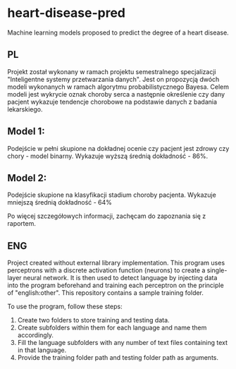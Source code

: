 # heart-disease-pred
Machine learning models proposed to predict the degree of a heart disease.

PL
----
Projekt został wykonany w ramach projektu semestralnego specjalizacji "Inteligentne systemy przetwarzania danych". Jest on propozycją dwóch modeli wykonanych w ramach algorytmu probabilistycznego Bayesa. Celem modeli jest wykrycie oznak choroby serca a następnie określenie czy dany pacjent wykazuje tendencje chorobowe na podstawie danych z badania lekarskiego.

## Model 1:

Podejście w pełni skupione na dokładnej ocenie czy pacjent jest zdrowy czy chory - model binarny. Wykazuje wyższą średnią dokładność - 86%.

## Model 2:

Podejście skupione na klasyfikacji stadium choroby pacjenta. Wykazuje mniejszą średnią dokładność - 64%

Po więcej szczegółowych informacji, zachęcam do zapoznania się z raportem.

ENG
----
Project created without external library implementation. This program uses perceptrons with a discrete activation function (neurons) to create a single-layer neural network. It is then used to detect language by injecting data into the program beforehand and training each perceptron on the principle of "english:other". This repository contains a sample training folder.

To use the program, follow these steps:

1. Create two folders to store training and testing data.
2. Create subfolders within them for each language and name them accordingly.
3. Fill the language subfolders with any number of text files containing text in that language.
4. Provide the training folder path and testing folder path as arguments.
